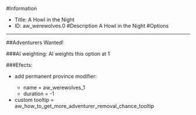 #Information
 - Title: A Howl in the Night
 - ID: aw_werewolves.0
#Description
A Howl in the Night
#Options

___
##Adventurers Wanted!

###AI weighting:
AI weights this option at 1


###Efects:<ul><li>add permanent province modifier:</li><ul><li>name = aw_werewolves_1</li><li>duration = -1</li></ul><li>custom tooltip = aw_how_to_get_more_adventurer_removal_chance_tooltip</li></ul>
